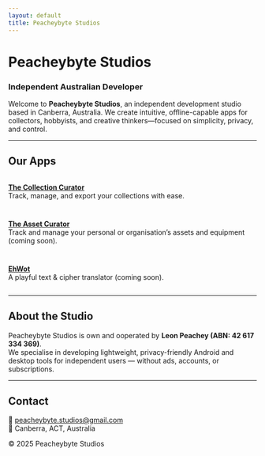 ```yaml
---
layout: default
title: Peacheybyte Studios
---
```


# Peacheybyte Studios  
### Independent Australian Developer

Welcome to **Peacheybyte Studios**, an independent development studio based in Canberra, Australia. We create intuitive, offline-capable apps for collectors, hobbyists, and creative thinkers—focused on simplicity, privacy, and control.


---

## Our Apps
<div markdown="1" style="display:flex; flex-direction:column; gap:12px; align-items:flex-start;">

<a class="btn" href="https://play.google.com/store/apps/details?id=com.peachbyte.sellventory"><strong>The Collection Curator</strong></a>  
Track, manage, and export your collections with ease.

<a class="btn" href="#"><strong>The Asset Curator</strong></a>  
Track and manage your personal or organisation’s assets and equipment (coming soon).

<a class="btn" href="#"><strong>EhWot</strong></a>  
A playful text & cipher translator (coming soon).

</div>


---

## About the Studio  
Peacheybyte Studios is own and ooperated by **Leon Peachey (ABN: 42 617 334 369)**.  
We specialise in developing lightweight, privacy-friendly Android and desktop tools for independent users — without ads, accounts, or subscriptions.  

---

## Contact  

📧 [peacheybyte.studios@gmail.com](mailto:peacheybyte.studios@gmail.com)  
📍 Canberra, ACT, Australia  

© 2025 Peacheybyte Studios
